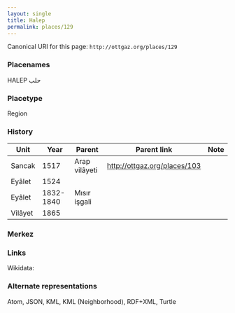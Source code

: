 ```yaml
---
layout: single
title: Halep
permalink: places/129
---
```


Canonical URI for this page:
`http://ottgaz.org/places/129`

### Placenames
HALEP
حلب			

### Placetype				
Region			
			
### History		
												
Unit|Year|Parent|Parent link|Note
---|---|---|---|---
Sancak|1517|Arap vilâyeti|<http://ottgaz.org/places/103>|	
Eyâlet|1524|||	
Eyâlet|1832-1840|Mısır işgali||
Vilâyet|1865|||

### Merkez

### Links
Wikidata: 

### Alternate representations
Atom, JSON, KML, KML (Neighborhood), RDF+XML, Turtle
